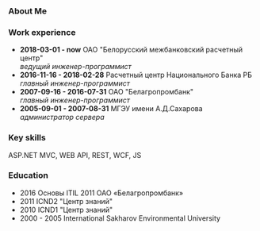 ### About Me

### Work experience

 - **2018-03-01 - now** ОАО "Белорусский межбанковский расчетный центр"<br/>
   *ведущий инженер-программист*
 - **2016-11-16 - 2018-02-28** Расчетный центр Национального Банка РБ<br/>
   *главный инженер-программист*
 - **2007-09-16 - 2016-07-31** ОАО "Белагропромбанк"<br/>
   *главный инженер-программист*
 - **2005-09-01 - 2007-08-31** МГЭУ имени А.Д.Сахарова<br/>
   *администратор сервера*
### Key skills
ASP.NET MVC, WEB API, REST, WCF, JS
### Education
 - 2016 Основы ITIL 2011 ОАО «Белагропромбанк»
 - 2011 ICND2 "Центр знаний"
 - 2010 ICND1 "Центр знаний"
 - 2000 - 2005 International Sakharov Environmental University
